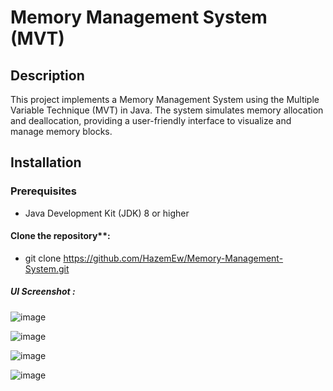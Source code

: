 # Memory Management System (MVT)

## Description
This project implements a Memory Management System using the Multiple Variable Technique (MVT) in Java. The system simulates memory allocation and deallocation, providing a user-friendly interface to visualize and manage memory blocks.

## Installation

### Prerequisites
- Java Development Kit (JDK) 8 or higher

#### Clone the repository**:
-  git clone https://github.com/HazemEw/Memory-Management-System.git

##### UI Screenshot :
![image](https://github.com/user-attachments/assets/87dbe00b-84fb-471b-9442-31fc1190e7c8)

![image](https://github.com/user-attachments/assets/77e76fca-4293-4fcf-8f3d-e05c1fd9e32a)

![image](https://github.com/user-attachments/assets/77d5a015-9a45-432f-97e5-6b18bff7904f)

![image](https://github.com/user-attachments/assets/0afdc355-fe74-45b8-825f-8213b7fe0a25)





